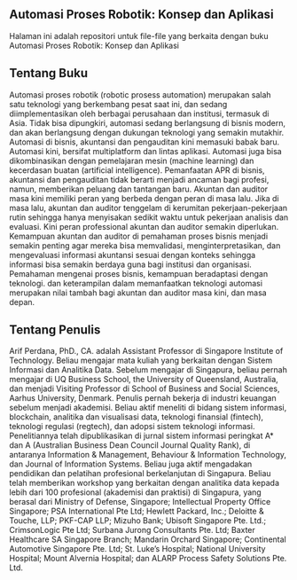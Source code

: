 ## Automasi Proses Robotik: Konsep dan Aplikasi

Halaman ini adalah repositori untuk file-file yang berkaita dengan buku Automasi Proses Robotik: Konsep dan Aplikasi

## Tentang Buku
Automasi proses robotik (robotic prosess automation) merupakan salah satu teknologi yang berkembang pesat saat ini, dan sedang diimplementasikan oleh berbagai perusahaan dan institusi, termasuk di Asia. Tidak bisa dipungkiri, automasi sedang berlangsung di bisnis modern, dan akan berlangsung dengan dukungan teknologi yang semakin mutakhir. Automasi di bisnis, akuntansi dan pengauditan kini memasuki babak baru. Automasi kini, bersifat multiplatform dan lintas aplikasi. Automasi juga bisa dikombinasikan dengan pemelajaran mesin (machine learning) dan kecerdasan buatan (artificial intelligence). Pemanfaatan APR di bisnis, akuntansi dan pengauditan tidak berarti menjadi ancaman bagi profesi, namun, memberikan peluang dan tantangan baru. 
Akuntan dan auditor masa kini memiliki peran yang berbeda dengan peran di masa lalu. Jika di masa lalu, akuntan dan auditor tenggelam di kerumitan pekerjaan-pekerjaan rutin sehingga hanya menyisakan sedikit waktu untuk pekerjaan analisis dan evaluasi. Kini peran professional akuntan dan auditor semakin diperlukan. Kemampuan akuntan dan auditor di pemahaman proses bisnis menjadi semakin penting agar mereka bisa memvalidasi, menginterpretasikan, dan mengevaluasi informasi akuntansi sesuai dengan konteks sehingga informasi bisa semakin berdaya guna bagi institusi dan organisasi. Pemahaman mengenai proses bisnis, kemampuan beradaptasi dengan teknologi. dan keterampilan dalam memanfaatkan teknologi automasi merupakan nilai tambah bagi akuntan dan auditor masa kini, dan masa depan.

## Tentang Penulis
Arif Perdana, PhD., CA. adalah Assistant Professor di Singapore Institute of Technology. Beliau mengajar mata kuliah yang berkaitan dengan Sistem Informasi dan Analitika Data. Sebelum mengajar di Singapura, beliau pernah mengajar di UQ Business School, the University of Queensland, Australia, dan menjadi Visiting Professor di School of Business and Social Sciences, Aarhus University, Denmark. Penulis pernah bekerja di industri keuangan sebelum menjadi akademisi. Beliau aktif meneliti di bidang sistem informasi, blockchain, analitika dan visualisasi data, teknologi finansial (fintech), teknologi regulasi (regtech), dan adopsi sistem teknologi informasi. Penelitiannya telah dipublikasikan di jurnal sistem informasi peringkat A* dan A (Australian Business Dean Council Journal Quality Rank), di antaranya Information & Management, Behaviour & Information Technology, dan Journal of Information Systems.
Beliau juga aktif mengadakan pendidikan dan pelatihan profesional berkelanjutan di Singapura. Beliau telah memberikan workshop yang berkaitan dengan analitika data kepada lebih dari 100 profesional (akademisi dan praktisi) di Singapura, yang berasal dari Ministry of Defense, Singapore; Intellectual Property Office Singapore; PSA International Pte Ltd; Hewlett Packard, Inc.; Deloitte & Touche, LLP; PKF-CAP LLP; Mizuho Bank; Ubisoft Singapore Pte. Ltd.; CrimsonLogic Pte Ltd; Surbana Jurong Consultants Pte. Ltd; Baxter Healthcare SA Singapore Branch; Mandarin Orchard Singapore; Continental Automotive Singapore Pte. Ltd; St. Luke’s Hospital; National University Hospital; Mount Alvernia Hospital; dan ALARP Process Safety Solutions Pte. Ltd.
